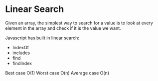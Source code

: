 # Linear Search

Given an array, the simplest way to search for a value is to look at every element in the array and check if it is the value we want.

Javascript has built in linear search:

- IndexOf
- includes
- find
- findIndex

Best case O(1)
Worst case O(n)
Average case O(n)

